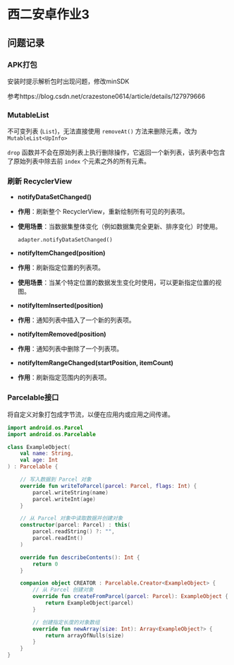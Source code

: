 # 西二安卓作业3

## 问题记录

### APK打包

安装时提示解析包时出现问题，修改minSDK

参考https://blog.csdn.net/crazestone0614/article/details/127979666

### MutableList

不可变列表 (`List`)，无法直接使用 `removeAt()` 方法来删除元素，改为`MutableList<UpInfo>`

`drop` 函数并不会在原始列表上执行删除操作，它返回一个新列表，该列表中包含了原始列表中除去前 `index` 个元素之外的所有元素。

### 刷新 RecyclerView

-  **notifyDataSetChanged()**

  - **作用**：刷新整个 RecyclerView，重新绘制所有可见的列表项。

  - **使用场景**：当数据集整体变化（例如数据集完全更新、排序变化）时使用。

    `adapter.notifyDataSetChanged()`

-  **notifyItemChanged(position)**
  - **作用**：刷新指定位置的列表项。
  - **使用场景**：当某个特定位置的数据发生变化时使用，可以更新指定位置的视图。

-  **notifyItemInserted(position)**
  - **作用**：通知列表中插入了一个新的列表项。

-  **notifyItemRemoved(position)**
  - **作用**：通知列表中删除了一个列表项。

-  **notifyItemRangeChanged(startPosition, itemCount)**
  - **作用**：刷新指定范围内的列表项。

### Parcelable接口

将自定义对象打包成字节流，以便在应用内或应用之间传递。

```kotlin
import android.os.Parcel
import android.os.Parcelable

class ExampleObject(
    val name: String,
    val age: Int
) : Parcelable {

    // 写入数据到 Parcel 对象
    override fun writeToParcel(parcel: Parcel, flags: Int) {
        parcel.writeString(name)
        parcel.writeInt(age)
    }

    // 从 Parcel 对象中读取数据并创建对象
    constructor(parcel: Parcel) : this(
        parcel.readString() ?: "",
        parcel.readInt()
    )

    override fun describeContents(): Int {
        return 0
    }

    companion object CREATOR : Parcelable.Creator<ExampleObject> {
        // 从 Parcel 创建对象
        override fun createFromParcel(parcel: Parcel): ExampleObject {
            return ExampleObject(parcel)
        }

        // 创建指定长度的对象数组
        override fun newArray(size: Int): Array<ExampleObject?> {
            return arrayOfNulls(size)
        }
    }
}
```

